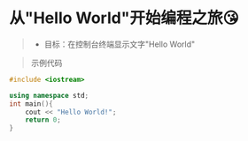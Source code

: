 # 从"Hello World"开始编程之旅😘

>* 目标：在控制台终端显示文字"Hello World"

> 示例代码
```cpp
#include <iostream>

using namespace std;
int main(){
    cout << "Hello World!";
    return 0;
}
```
